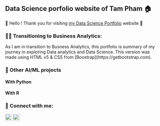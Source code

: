 <h2>Data Science porfolio website of Tam Pham 🏠 </h2>

👏 Hello ! Thank you for visiting [my Data Science Portfolio](aaa) website 👏

<h3>👨‍💻 Transitioning to Business Analytics:</h3>
As I am in transition to Busness Analytics, this portfolio is summary of my journey in exploring Data analytics and Data Science.
This version was made using HTML v5 & CSS from [Boostrap](https://getbootstrap.com).


<h3>📆 Other AI/ML projects </h3>

<h4>With Python</h4>

<h4>With R</h4>


<h3> 🤳 Connect with me:</h3>

[<img align="left" alt="TamPham | LinkedIn" width="22px" src="https://cdn.jsdelivr.net/npm/simple-icons@v3/icons/linkedin.svg" />][linkedin]
[<img align="left" alt="TamPham | Tableau" width="22px" src="https://cdn.jsdelivr.net/npm/simple-icons@v3/icons/tableau.svg" />][tableau]


[tableau]: https://public.tableau.com/app/profile/tam.pham5379/viz/PMT_Profile/Profile
[linkedin]: https://linkedin.com/in/pmtam
